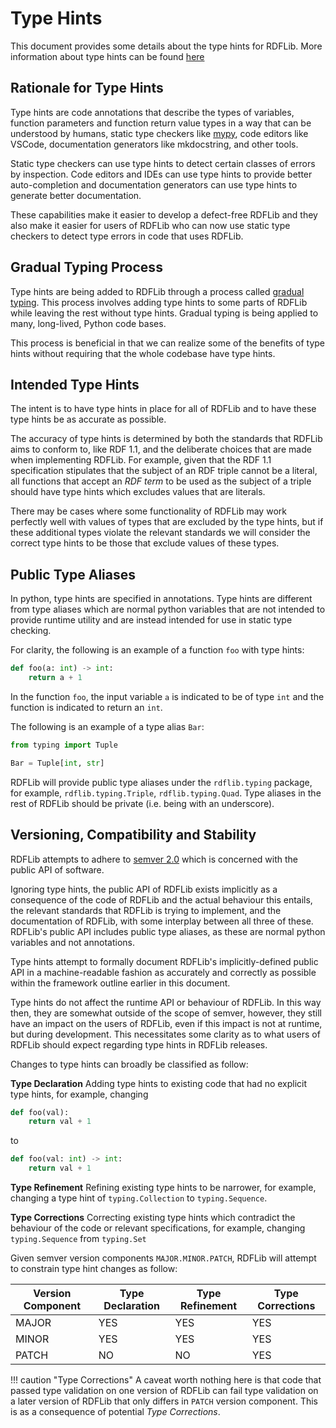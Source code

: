 # Type Hints

This document provides some details about the type hints for RDFLib. More information about type hints can be found [here](https://docs.python.org/3/library/typing.html)

## Rationale for Type Hints

Type hints are code annotations that describe the types of variables, function parameters and function return value types in a way that can be understood by humans, static type checkers like [mypy](http://mypy-lang.org/), code editors like VSCode, documentation generators like mkdocstring, and other tools.

Static type checkers can use type hints to detect certain classes of errors by inspection. Code editors and IDEs can use type hints to provide better auto-completion and documentation generators can use type hints to generate better documentation.

These capabilities make it easier to develop a defect-free RDFLib and they also make it easier for users of RDFLib who can now use static type checkers to detect type errors in code that uses RDFLib.

## Gradual Typing Process

Type hints are being added to RDFLib through a process called [gradual typing](https://en.wikipedia.org/wiki/Gradual_typing). This process involves adding type hints to some parts of RDFLib while leaving the rest without type hints. Gradual typing is being applied to many, long-lived, Python code bases.

This process is beneficial in that we can realize some of the benefits of type hints without requiring that the whole codebase have type hints.

## Intended Type Hints

The intent is to have type hints in place for all of RDFLib and to have these type hints be as accurate as possible.

The accuracy of type hints is determined by both the standards that RDFLib aims to conform to, like RDF 1.1, and the deliberate choices that are made when implementing RDFLib. For example, given that the RDF 1.1 specification stipulates that the subject of an RDF triple cannot be a literal, all functions that accept an *RDF term* to be used as the subject of a triple should have type hints which excludes values that are literals.

There may be cases where some functionality of RDFLib may work perfectly well with values of types that are excluded by the type hints, but if these additional types violate the relevant standards we will consider the correct type hints to be those that exclude values of these types.

## Public Type Aliases

In python, type hints are specified in annotations. Type hints are different from type aliases which are normal python variables that are not intended to provide runtime utility and are instead intended for use in static type checking.

For clarity, the following is an example of a function `foo` with type hints:

```python
def foo(a: int) -> int:
    return a + 1
```

In the function `foo`, the input variable `a` is indicated to be of type `int` and the function is indicated to return an `int`.

The following is an example of a type alias `Bar`:

```python
from typing import Tuple

Bar = Tuple[int, str]
```

RDFLib will provide public type aliases under the `rdflib.typing` package, for example, `rdflib.typing.Triple`, `rdflib.typing.Quad`. Type aliases in the rest of RDFLib should be private (i.e. being with an underscore).

## Versioning, Compatibility and Stability

RDFLib attempts to adhere to [semver 2.0](https://semver.org/spec/v2.0.0.html) which is concerned with the public API of software.

Ignoring type hints, the public API of RDFLib exists implicitly as a consequence of the code of RDFLib and the actual behaviour this entails, the relevant standards that RDFLib is trying to implement, and the documentation of RDFLib, with some interplay between all three of these. RDFLib's public API includes public type aliases, as these are normal python variables and not annotations.

Type hints attempt to formally document RDFLib's implicitly-defined public API in a machine-readable fashion as accurately and correctly as possible within the framework outline earlier in this document.

Type hints do not affect the runtime API or behaviour of RDFLib. In this way then, they are somewhat outside of the scope of semver, however, they still have an impact on the users of RDFLib, even if this impact is not at runtime, but during development. This necessitates some clarity as to what users of RDFLib should expect regarding type hints in RDFLib releases.

Changes to type hints can broadly be classified as follow:

**Type Declaration**
  Adding type hints to existing code that had no explicit type hints, for example, changing

```python
def foo(val):
    return val + 1
```

to

```python
def foo(val: int) -> int:
    return val + 1
```

**Type Refinement**
  Refining existing type hints to be narrower, for example, changing a type hint of `typing.Collection` to `typing.Sequence`.

**Type Corrections**
  Correcting existing type hints which contradict the behaviour of the code or relevant specifications, for example, changing `typing.Sequence` from `typing.Set`

Given semver version components `MAJOR.MINOR.PATCH`, RDFLib will attempt to constrain type hint changes as follow:

| Version Component | Type Declaration | Type Refinement | Type Corrections |
|------------------|-----------------|----------------|-----------------|
| MAJOR | YES | YES | YES |
| MINOR | YES | YES | YES |
| PATCH | NO | NO | YES |

!!! caution "Type Corrections"
    A caveat worth nothing here is that code that passed type validation on one version of RDFLib can fail type validation on a later version of RDFLib that only differs in `PATCH` version component. This is as a consequence of potential *Type Corrections*.
